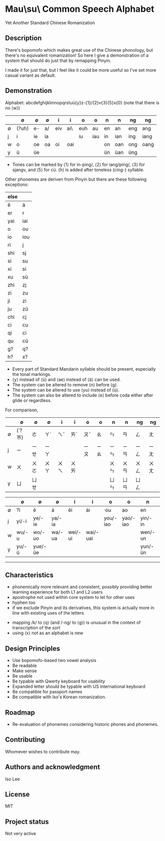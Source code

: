 # Mau\su\ Common Speech Alphabet

Yet Another Standard Chinese Romanization

## Description

There's bopomofo which makes great use of the Chinese phonology, but there's no equivalent romanization! So here I give a demonstration of a system that should do just that by remapping Pinyin.

I made it for just that, but I feel like it could be more useful so I've set more casual variant as default.

## Demonstration

Alphabet: abcdefghijklmnopqrstuü{y}z-{1}/{2}v{3}\{5}x{0} (note that there is no ⟨w⟩)

|  | ∅ | ∅ | ∅ | i | i | o | o | n | n | ng | ng |
| - | - | - | - | - | - | - | - | - | - | - | - |
| ∅ | (?uh) | e- | a/ | eiv | ai\ | euh | au | en | an | eng | ang |
| j | i | ie | ia | | | iu | iau | in | ian | ing | iang |
| w | o | oe | oa | oi | oai | | | on | oan | ong | oang |
| y | ü | üe | | | | | | ün | üan | üng | |

* Tones can be marked by ⟨1⟩ for in-ping/, ⟨2⟩ for iang/ping/, ⟨3⟩ for sjangv, and ⟨5⟩ for cü\. ⟨h⟩ is added after toneless (cing-) syllable.

Other phonemes are deriven from Pinyin but there are these following exceptions:

| else | |
| - | - |
| ê | ä |
| er | r |
| yai | iai |
| o | ou |
| io | iou |
| ri | j |
| shi | sj |
| si | su |
| xi | si |
| xu | sü |
| zhi | zj |
| zi | zu |
| ji | zi |
| ju | zü |
| chi | cj |
| ci | cu |
| qi | ci |
| qu | cü |
| g? | q? |
| h? | x? |

* Every part of Standard Mandarin syllable should be present, especially the tonal markings.
* ⟨y⟩ instead of ⟨ü⟩ and ⟨ae⟩ instead of ⟨ä⟩ can be used.
* The system can be altered to remove ⟨n⟩ before ⟨g⟩.
* The system can be altered to use ⟨yu⟩ instead of ⟨ü⟩.
* The system can also be altered to include ⟨e⟩ before coda either after glide or regardless.

For comparison,

|  | ∅ | ∅ | ∅ | i | i | o | o | n | n | ng | ng |
| - | - | - | - | - | - | - | - | - | - | - | - |
| ∅ | (˙?ㄭ) | ㄜ | ㄚˊ | ㄟˇ | ㄞˋ | ㄡˉ | ㄠ | ㄣ | ㄢ | ㄥ | ㄤ |
| j | ㄧ | ㄧㄝ | ㄧㄚ | | | ㄧㄡ | ㄧㄠ | ㄧㄣ | ㄧㄢ | ㄧㄥ | ㄧㄤ |
| w | ㄨ | ㄨㄛ | ㄨㄚ | ㄨㄟ | ㄨㄞ | | | ㄨㄣ | ㄨㄢ | ㄨㄥ | ㄨㄤ |
| y | ㄩ | ㄩㄝ | | | | | | ㄩㄣ | ㄩㄢ | ㄩㄥ | |

|  | ∅ | ∅ | ∅ | i | i | o | o | n | n | ng | ng |
| - | - | - | - | - | - | - | - | - | - | - | - |
| ∅ | ?i | ē | á | ěi | ài | ·ou | ao | en | an | eng | ang |
| j | yi/-i | ye/-ie | ya/-ia | | | you/-iao | yao/-iao | yin/-in | yan/-ian | ying/-ing | yang/-iang |
| w | wu/-u | wo/-uo | wa/-ua | wei/-ui | wai/-uai | | | wen/-un | wan/-uan | weng/-ong | wang/-uang |
| y | yu/-ü | yue/-üe | | | | | | yun/-ün | yuan/-üan | yong/-iong | |

***

## Characteristics
+ phonemically more relevant and consistent, possibly providing better learning experience for both L1 and L2 users
+ apostrophe not used within core system to let for other uses
+ hyphen too
+ if we exclude Pinyin and its derivatives, this system is actually more in line with existing uses of the letters

- mapping /k/ to ⟨q⟩ (and /-ng/ to ⟨g⟩) is unusual in the context of transcription of the sort
- using ⟨x⟩ not as an alphabet is new

## Design Principles
* Use bopomofo-based two vowel analysis 
* Be readable
* Make sense
* Be usable
* Be typable with Qwerty keyboard for usability
* Expanded letter should be typable with US international keyboard
* Be compatible for passport names
* Be compatible with Iso's Korean romanization.

## Roadmap
+ Re-evaluation of phonemes considering historic phones and phonemes.

## Contributing
Whomever wishes to contribute may.

## Authors and acknowledgment
Iso Lee

## License
MIT

## Project status
Not very active
